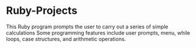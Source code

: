 # Ruby-Projects

This Ruby program prompts the user to carry out a series of simple calculations
Some programming features include user prompts, menu, while loops, case structures, and arithmetic operations.
